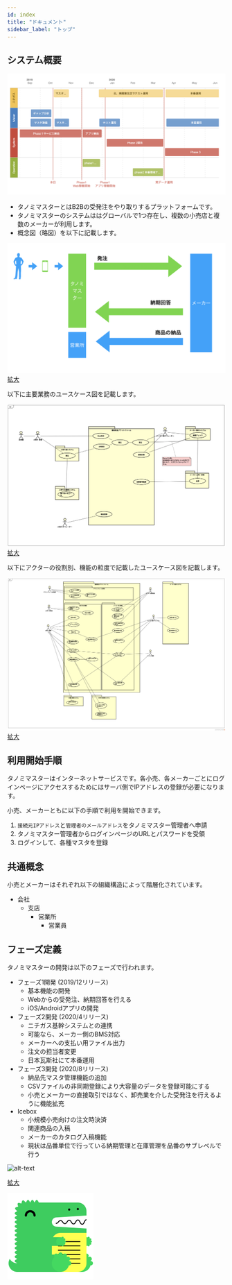 ```yaml
---
id: index
title: "ドキュメント"
sidebar_label: "トップ"
---
```


## システム概要

![alt-text](/img/tanomimaster/schedule.png)

- タノミマスターとはB2Bの受発注をやり取りするプラットフォームです。
- タノミマスターのシステムははグローバルで1つ存在し、複数の小売店と複数のメーカーが利用します。
- 概念図（略図）を以下に記載します。

![alt-text](/img/tanomimaster/model.png)
[拡大](/img/tanomimaster/model.png)


以下に主要業務のユースケース図を記載します。

![alt-text](/img/tanomimaster/usecase_abstract.png)
[拡大](/img/tanomimaster/usecase_abstract.png)


以下にアクターの役割別、機能の粒度で記載したユースケース図を記載します。

![alt-text](/img/tanomimaster/usecase_detail.png)
[拡大](/img/tanomimaster/usecase_detail.png)


## 利用開始手順

タノミマスターはインターネットサービスです。各小売、各メーカーごとにログインページにアクセスするためにはサーバ側でIPアドレスの登録が必要になります。

小売、メーカーともに以下の手順で利用を開始できます。

1. `接続元IPアドレス`と`管理者のメールアドレス`をタノミマスター管理者へ申請
1. タノミマスター管理者からログインページのURLとパスワードを受領
1. ログインして、各種マスタを登録

## 共通概念

小売とメーカーはそれぞれ以下の組織構造によって階層化されています。

- 会社
  - 支店
    - 営業所
      - 営業員

## フェーズ定義

タノミマスターの開発は以下のフェーズで行われます。

- フェーズ1開発 (2019/12リリース)
  - 基本機能の開発
  - Webからの受発注、納期回答を行える
  - iOS/Androidアプリの開発
- フェーズ2開発 (2020/4リリース)
  - ニチガス基幹システムとの連携
  - 可能なら、メーカー側のBMS対応
  - メーカーへの支払い用ファイル出力
  - 注文の担当者変更
  - 日本瓦斯社にて本番運用
- フェーズ3開発 (2020/8リリース)
  - 納品先マスタ管理機能の追加
  - CSVファイルの非同期登録により大容量のデータを登録可能にする
  - 小売とメーカーの直接取引ではなく、卸売業を介した受発注を行えるように機能拡充
- Icebox
  - 小規模小売向けの注文時決済
  - 関連商品の入稿
  - メーカーのカタログ入稿機能
  - 現状は品番単位で行っている納期管理と在庫管理を品番のサブレベルで行う


![alt-text](/img/schedule.png)

[拡大](/img/schedule.png)

![Docusaurus logo](/img/docusaurus.png)




